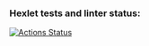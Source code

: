 ### Hexlet tests and linter status:
[![Actions Status](https://github.com/zavarikhin/js-playwright-project-90/actions/workflows/hexlet-check.yml/badge.svg)](https://github.com/zavarikhin/js-playwright-project-90/actions)